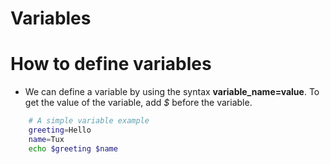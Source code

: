# Variables

# How to define variables
* We can define a variable by using the syntax __variable_name=value__. To get the value of the variable, add _$_ before the variable.

```sh
    # A simple variable example
    greeting=Hello
    name=Tux
    echo $greeting $name
```